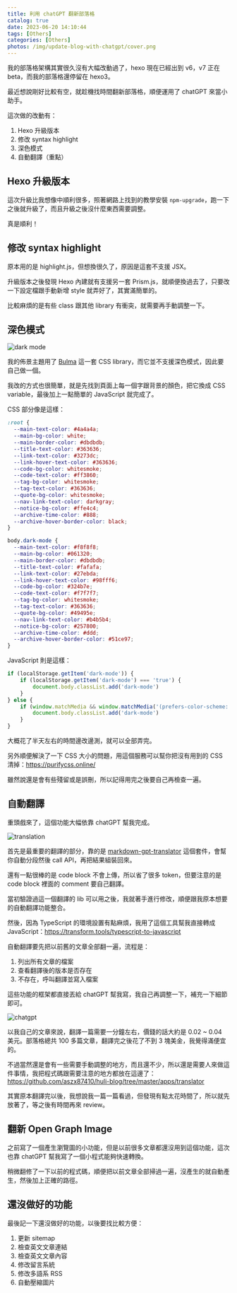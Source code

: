 ```yaml
---
title: 利用 chatGPT 翻新部落格
catalog: true
date: 2023-06-20 14:10:44
tags: [Others]
categories: [Others]
photos: /img/update-blog-with-chatgpt/cover.png
---
```


我的部落格架構其實很久沒有大幅改動過了，hexo 現在已經出到 v6，v7 正在 beta，而我的部落格還停留在 hexo3。

最近想說剛好比較有空，就趁機找時間翻新部落格，順便運用了 chatGPT 來當小助手。

這次做的改動有：

1. Hexo 升級版本
2. 修改 syntax highlight
3. 深色模式
4. 自動翻譯（重點）

<!-- more -->

## Hexo 升級版本

這次升級比我想像中順利很多，照著網路上找到的教學安裝 `npm-upgrade`，跑一下之後就升級了，而且升級之後沒什麼東西需要調整。

真是順利！

## 修改 syntax highlight

原本用的是 highlight.js，但想換很久了，原因是這套不支援 JSX。

升級版本之後發現 Hexo 內建就有支援另一套 Prism.js，就順便換過去了，只要改一下設定檔跟手動新增 style 就弄好了，其實滿簡單的。

比較麻煩的是有些 class 跟其他 library 有衝突，就需要再手動調整一下。

## 深色模式

![dark mode](/img/update-blog-with-chatgpt/p1.png)

我的佈景主題用了 [Bulma](https://bulma.io/) 這一套 CSS library，而它並不支援深色模式，因此要自己做一個。

我改的方式也很簡單，就是先找到頁面上每一個字跟背景的顏色，把它換成 CSS variable，最後加上一點簡單的 JavaScript 就完成了。

CSS 部分像是這樣：

``` css
:root {
  --main-text-color: #4a4a4a;
  --main-bg-color: white;
  --main-border-color: #dbdbdb;
  --title-text-color: #363636;
  --link-text-color: #3273dc;
  --link-hover-text-color: #363636;
  --code-bg-color: whitesmoke;
  --code-text-color: #ff3860;
  --tag-bg-color: whitesmoke;
  --tag-text-color: #363636;
  --quote-bg-color: whitesmoke;
  --nav-link-text-color: darkgray;
  --notice-bg-color: #ffe4c4;
  --archive-time-color: #888;
  --archive-hover-border-color: black;
}

body.dark-mode {
  --main-text-color: #f8f8f8;
  --main-bg-color: #061320;
  --main-border-color: #dbdbdb;
  --title-text-color: #fafafa;
  --link-text-color: #27ebda;
  --link-hover-text-color: #98fff6;
  --code-bg-color: #324b7e;
  --code-text-color: #f7f7f7;
  --tag-bg-color: whitesmoke;
  --tag-text-color: #363636;
  --quote-bg-color: #49495e;
  --nav-link-text-color: #b4b5b4;
  --notice-bg-color: #257800;
  --archive-time-color: #ddd;
  --archive-hover-border-color: #51ce97;
}
```

JavaScript 則是這樣：

``` js
if (localStorage.getItem('dark-mode')) {
    if (localStorage.getItem('dark-mode') === 'true') {
        document.body.classList.add('dark-mode')
    }
} else {
    if (window.matchMedia && window.matchMedia('(prefers-color-scheme: dark)').matches) {
        document.body.classList.add('dark-mode')
    }
}
```

大概花了半天左右的時間邊改邊測，就可以全部弄完。

另外順便解決了一下 CSS 大小的問題，用這個服務可以幫你把沒有用到的 CSS 清掉：https://purifycss.online/

雖然說還是會有些殘留或是誤刪，所以記得用完之後要自己再檢查一遍。

## 自動翻譯

重頭戲來了，這個功能大幅依靠 chatGPT 幫我完成。

![translation](/img/update-blog-with-chatgpt/p3.png)

首先是最重要的翻譯的部分，靠的是 [markdown-gpt-translator](https://github.com/smikitky/markdown-gpt-translator) 這個套件，會幫你自動分段然後 call API，再把結果組裝回來。

還有一點很棒的是 code block 不會上傳，所以省了很多 token，但要注意的是 code block 裡面的 comment 要自己翻譯。

當初驗證過這一個翻譯的 lib 可以用之後，我就著手進行修改，順便跟我原本想要的自動翻譯功能整合。

然後，因為 TypeScript 的環境設置有點麻煩，我用了這個工具幫我直接轉成 JavaScript：https://transform.tools/typescript-to-javascript

自動翻譯要先把以前舊的文章全部翻一遍，流程是：

1. 列出所有文章的檔案
2. 查看翻譯後的版本是否存在
3. 不存在，呼叫翻譯並寫入檔案

這些功能的框架都直接丟給 chatGPT 幫我寫，我自己再調整一下，補充一下細節即可。

![chatgpt](/img/update-blog-with-chatgpt/p2.png)

以我自己的文章來說，翻譯一篇需要一分鐘左右，價錢的話大約是 0.02 ~ 0.04 美元。部落格總共 100 多篇文章，翻譯完之後花了不到 3 塊美金，我覺得滿便宜的。

不過當然還是會有一些需要手動調整的地方，而且還不少，所以還是需要人來做這件事情，我把程式碼跟需要注意的地方都放在這邊了：https://github.com/aszx87410/huli-blog/tree/master/apps/translator

其實原本翻譯完以後，我想說我一篇一篇看過，但發現有點太花時間了，所以就先放著了，等之後有時間再來 review。

## 翻新 Open Graph Image

之前寫了一個產生瀏覽圖的小功能，但是以前很多文章都還沒用到這個功能，這次也靠 chatGPT 幫我寫了一個小程式能夠快速轉換。

稍微翻修了一下以前的程式碼，順便把以前文章全部掃過一遍，沒產生的就自動產生，然後加上正確的路徑。


## 還沒做好的功能

最後記一下還沒做好的功能，以後要找比較方便：

1. 更新 sitemap
2. 檢查英文文章連結
3. 檢查英文文章內容
4. 修改留言系統
5. 修改多語系 RSS
6. 自動壓縮圖片
